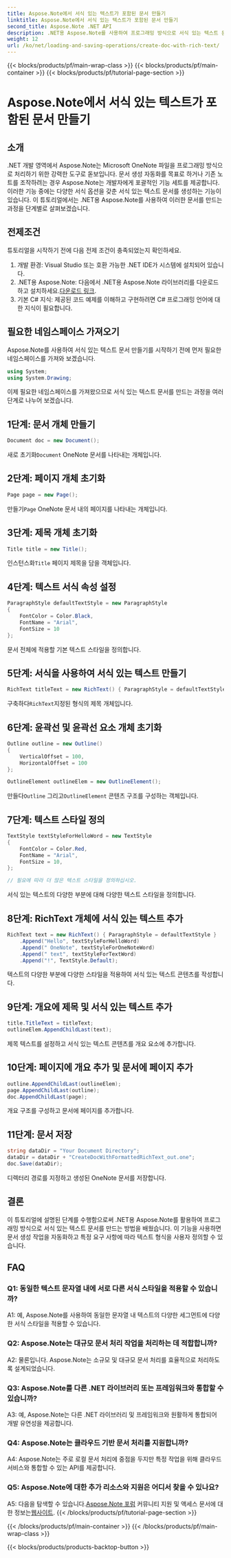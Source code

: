```yaml
---
title: Aspose.Note에서 서식 있는 텍스트가 포함된 문서 만들기
linktitle: Aspose.Note에서 서식 있는 텍스트가 포함된 문서 만들기
second_title: Aspose.Note .NET API
description: .NET용 Aspose.Note를 사용하여 프로그래밍 방식으로 서식 있는 텍스트 문서를 만드는 방법을 알아보세요. 코드 예제가 포함된 단계별 가이드입니다.
weight: 12
url: /ko/net/loading-and-saving-operations/create-doc-with-rich-text/
---
```


{{< blocks/products/pf/main-wrap-class >}}
{{< blocks/products/pf/main-container >}}
{{< blocks/products/pf/tutorial-page-section >}}

# Aspose.Note에서 서식 있는 텍스트가 포함된 문서 만들기

## 소개

.NET 개발 영역에서 Aspose.Note는 Microsoft OneNote 파일을 프로그래밍 방식으로 처리하기 위한 강력한 도구로 돋보입니다. 문서 생성 자동화를 목표로 하거나 기존 노트를 조작하려는 경우 Aspose.Note는 개발자에게 포괄적인 기능 세트를 제공합니다. 이러한 기능 중에는 다양한 서식 옵션을 갖춘 서식 있는 텍스트 문서를 생성하는 기능이 있습니다. 이 튜토리얼에서는 .NET용 Aspose.Note를 사용하여 이러한 문서를 만드는 과정을 단계별로 살펴보겠습니다.

## 전제조건

튜토리얼을 시작하기 전에 다음 전제 조건이 충족되었는지 확인하세요.

1. 개발 환경: Visual Studio 또는 호환 가능한 .NET IDE가 시스템에 설치되어 있습니다.
2.  .NET용 Aspose.Note: 다음에서 .NET용 Aspose.Note 라이브러리를 다운로드하고 설치하세요.[다운로드 링크](https://releases.aspose.com/note/net/).
3. 기본 C# 지식: 제공된 코드 예제를 이해하고 구현하려면 C# 프로그래밍 언어에 대한 지식이 필요합니다.

## 필요한 네임스페이스 가져오기

Aspose.Note를 사용하여 서식 있는 텍스트 문서 만들기를 시작하기 전에 먼저 필요한 네임스페이스를 가져와 보겠습니다.

```csharp
using System;
using System.Drawing;
```

이제 필요한 네임스페이스를 가져왔으므로 서식 있는 텍스트 문서를 만드는 과정을 여러 단계로 나누어 보겠습니다.

## 1단계: 문서 개체 만들기

```csharp
Document doc = new Document();
```

 새로 초기화`Document` OneNote 문서를 나타내는 개체입니다.

## 2단계: 페이지 개체 초기화

```csharp
Page page = new Page();
```

 만들기`Page` OneNote 문서 내의 페이지를 나타내는 개체입니다.

## 3단계: 제목 개체 초기화

```csharp
Title title = new Title();
```

 인스턴스화`Title` 페이지 제목을 담을 객체입니다.

## 4단계: 텍스트 서식 속성 설정

```csharp
ParagraphStyle defaultTextStyle = new ParagraphStyle
{
    FontColor = Color.Black,
    FontName = "Arial",
    FontSize = 10
};
```

문서 전체에 적용할 기본 텍스트 스타일을 정의합니다.

## 5단계: 서식을 사용하여 서식 있는 텍스트 만들기

```csharp
RichText titleText = new RichText() { ParagraphStyle = defaultTextStyle }.Append("Title!");
```

 구축하다`RichText`지정된 형식의 제목 개체입니다.

## 6단계: 윤곽선 및 윤곽선 요소 개체 초기화

```csharp
Outline outline = new Outline()
{
    VerticalOffset = 100,
    HorizontalOffset = 100
};

OutlineElement outlineElem = new OutlineElement();
```

 만들다`Outline` 그리고`OutlineElement` 콘텐츠 구조를 구성하는 객체입니다.

## 7단계: 텍스트 스타일 정의

```csharp
TextStyle textStyleForHelloWord = new TextStyle
{
    FontColor = Color.Red,
    FontName = "Arial",
    FontSize = 10,
};

// 필요에 따라 더 많은 텍스트 스타일을 정의하십시오.
```

서식 있는 텍스트의 다양한 부분에 대해 다양한 텍스트 스타일을 정의합니다.

## 8단계: RichText 개체에 서식 있는 텍스트 추가

```csharp
RichText text = new RichText() { ParagraphStyle = defaultTextStyle }
    .Append("Hello", textStyleForHelloWord)
    .Append(" OneNote", textStyleForOneNoteWord)
    .Append(" text", textStyleForTextWord)
    .Append("!", TextStyle.Default);
```

텍스트의 다양한 부분에 다양한 스타일을 적용하여 서식 있는 텍스트 콘텐츠를 작성합니다.

## 9단계: 개요에 제목 및 서식 있는 텍스트 추가

```csharp
title.TitleText = titleText;
outlineElem.AppendChildLast(text);
```

제목 텍스트를 설정하고 서식 있는 텍스트 콘텐츠를 개요 요소에 추가합니다.

## 10단계: 페이지에 개요 추가 및 문서에 페이지 추가

```csharp
outline.AppendChildLast(outlineElem);
page.AppendChildLast(outline);
doc.AppendChildLast(page);
```

개요 구조를 구성하고 문서에 페이지를 추가합니다.

## 11단계: 문서 저장

```csharp
string dataDir = "Your Document Directory";
dataDir = dataDir + "CreateDocWithFormattedRichText_out.one";
doc.Save(dataDir);
```

디렉터리 경로를 지정하고 생성된 OneNote 문서를 저장합니다.

## 결론

이 튜토리얼에 설명된 단계를 수행함으로써 .NET용 Aspose.Note를 활용하여 프로그래밍 방식으로 서식 있는 텍스트 문서를 만드는 방법을 배웠습니다. 이 기능을 사용하면 문서 생성 작업을 자동화하고 특정 요구 사항에 따라 텍스트 형식을 사용자 정의할 수 있습니다.

## FAQ

### Q1: 동일한 텍스트 문자열 내에 서로 다른 서식 스타일을 적용할 수 있습니까?

A1: 예, Aspose.Note를 사용하여 동일한 문자열 내 텍스트의 다양한 세그먼트에 다양한 서식 스타일을 적용할 수 있습니다.

### Q2: Aspose.Note는 대규모 문서 처리 작업을 처리하는 데 적합합니까?

A2: 물론입니다. Aspose.Note는 소규모 및 대규모 문서 처리를 효율적으로 처리하도록 설계되었습니다.

### Q3: Aspose.Note를 다른 .NET 라이브러리 또는 프레임워크와 통합할 수 있습니까?

A3: 예, Aspose.Note는 다른 .NET 라이브러리 및 프레임워크와 원활하게 통합되어 개발 유연성을 제공합니다.

### Q4: Aspose.Note는 클라우드 기반 문서 처리를 지원합니까?

A4: Aspose.Note는 주로 로컬 문서 처리에 중점을 두지만 특정 작업을 위해 클라우드 서비스와 통합할 수 있는 API를 제공합니다.

### Q5: Aspose.Note에 대한 추가 리소스와 지원은 어디서 찾을 수 있나요?

 A5: 다음을 탐색할 수 있습니다.[Aspose.Note 포럼](https://forum.aspose.com/c/note/28) 커뮤니티 지원 및 액세스 문서에 대한 정보는[웹사이트](https://reference.aspose.com/note/net/).
{{< /blocks/products/pf/tutorial-page-section >}}

{{< /blocks/products/pf/main-container >}}
{{< /blocks/products/pf/main-wrap-class >}}

{{< blocks/products/products-backtop-button >}}
